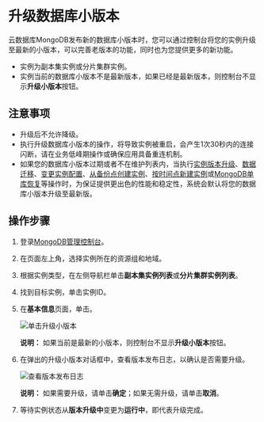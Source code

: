# 升级数据库小版本

云数据库MongoDB发布新的数据库小版本时，您可以通过控制台将您的实例升级至最新的小版本，可以完善老版本的功能，同时也为您提供更多的新功能。

-   实例为副本集实例或分片集群实例。
-   实例当前的数据库小版本不是最新版本，如果已经是最新版本，则控制台不显示**升级小版本**按钮。

## 注意事项

-   升级后不允许降级。
-   执行升级数据库小版本的操作，将导致实例被重启，会产生1次30秒内的连接闪断，请在业务低峰期操作或确保应用具备重连机制。
-   如果您的数据库小版本过期或者不在维护列表内，当执行[实例版本升级](/cn.zh-CN/用户指南/实例管理/数据库升级/升级数据库版本.md)、[数据迁移](/cn.zh-CN/用户指南/数据迁移和同步/MongoDB数据迁移和同步方案概览.md)、[变更实例配置](/cn.zh-CN/用户指南/实例管理/变更实例配置/变更配置方案概览.md)、[从备份点创建实例](/cn.zh-CN/用户指南/数据恢复/从备份点创建实例.md)、[按时间点新建实例](/cn.zh-CN/用户指南/数据恢复/按时间点新建实例.md)或[MongoDB单库恢复](/cn.zh-CN/用户指南/数据恢复/MongoDB单库恢复.md)等操作时，为保证提供更出色的性能和稳定性，系统会默认将您的数据库小版本升级至最新版。

## 操作步骤

1.  登录[MongoDB管理控制台](https://mongodb.console.aliyun.com/)。

2.  在页面左上角，选择实例所在的资源组和地域。

3.  根据实例类型，在左侧导航栏单击**副本集实例列表**或**分片集群实例列表**。

4.  找到目标实例，单击实例ID。

5.  在**基本信息**页面，单击。

    ![单击升级小版本](https://static-aliyun-doc.oss-accelerate.aliyuncs.com/assets/img/zh-CN/8346819951/p58729.png)

    **说明：** 如果当前是最新的小版本，则控制台不显示**升级小版本**按钮。

6.  在弹出的升级小版本对话框中，查看版本发布日志，以确认是否需要升级。

    ![查看版本发布日志](https://static-aliyun-doc.oss-accelerate.aliyuncs.com/assets/img/zh-CN/8346819951/p58731.png)

    **说明：** 如果需要升级，请单击**确定**；如果无需升级，请单击**取消**。

7.  等待实例状态从**版本升级中**变更为**运行中**，即代表升级完成。


